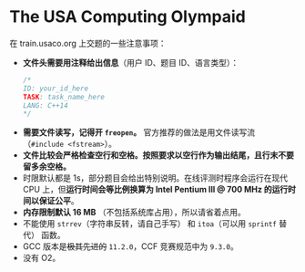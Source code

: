 # The USA Computing Olympaid

在 train.usaco.org 上交题的一些注意事项：

- **文件头需要用注释给出信息**（用户 ID、题目 ID、语言类型）：
  ```c++
  /*
  ID: your_id_here
  TASK: task_name_here
  LANG: C++14
  */
  ```
- **需要文件读写，记得开 `freopen`。** 官方推荐的做法是用文件读写流 （`#include <fstream>`）。
- **文件比较会严格检查空行和空格。按照要求以空行作为输出结尾，且行末不要留多余空格。**
- 时限默认都是 1s，部分题目会给出特别说明。在线评测时程序会运行在现代 CPU 上，但**运行时间会等比例换算为 Intel Pentium III @ 700 MHz 的运行时间以保证公平**。
- **内存限制默认 16 MB** （不包括系统库占用），所以请省着点用。
- 不能使用 `strrev`（字符串反转，请自己手写） 和 `itoa`（可以用 `sprintf` 替代） 函数。
- GCC 版本是~~极其先进的~~ `11.2.0`，CCF 竞赛规范中为 `9.3.0`。
- 没有 O2。
